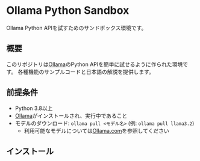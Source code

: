 # Ollama Python Sandbox

Ollama Python APIを試すためのサンドボックス環境です。

## 概要

このリポジトリは[Ollama](https://github.com/ollama/ollama)のPython APIを簡単に試せるように作られた環境です。
各種機能のサンプルコードと日本語の解説を提供します。

## 前提条件

- Python 3.8以上
- [Ollama](https://ollama.com/download)がインストールされ、実行中であること
- モデルのダウンロード: `ollama pull <モデル名>` (例: `ollama pull llama3.2`)
  - 利用可能なモデルについては[Ollama.com](https://ollama.com/search)を参照してください

## インストール

